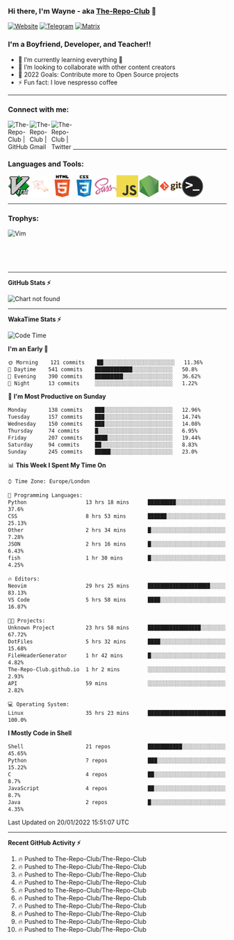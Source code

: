 ### Hi there, I'm Wayne - aka [The-Repo-Club][website] 👋

[![Website](https://img.shields.io/badge/Find%20on-Github-orange.svg?colorA=44475a&colorB=bd93f9&logo=github&style=flat-square)][website]
[![Telegram](https://img.shields.io/badge/Chat%20on-Telegram-orange.svg?colorA=44475a&colorB=bd93f9&logo=telegram&style=flat-square)][telegram]
[![Matrix](https://img.shields.io/badge/Chat%20on-Matrix-orange.svg?colorA=44475a&colorB=bd93f9&logo=matrix&style=flat-square)][matrix]

### I'm a Boyfriend, Developer, and Teacher!!

- 🌱 I’m currently learning everything 🤣
- 👯 I’m looking to collaborate with other content creators
- 🥅 2022 Goals: Contribute more to Open Source projects
- ⚡ Fun fact: I love nespresso coffee

---
### Connect with me:

[<img align="left" alt="The-Repo-Club | GitHub" width="50px" src="https://img.icons8.com/nolan/64/github.png" />][website]
[<img align="left" alt="The-Repo-Club | Gmail" width="50px" src="https://img.icons8.com/nolan/64/gmail.png" />][email]
[<img align="left" alt="The-Repo-Club | Twitter" width="50px" src="https://img.icons8.com/nolan/64/telegram-app.png" />][telegram]

[website]: https://github.com/The-Repo-Club/
[email]: mailto:wayne6324@gmail.com
[telegram]: https://t.me/TheRepoClub
[matrix]: https://matrix.to/#/@the-repo-club:kde.org

<br />
<br />
<br />

---
### Languages and Tools:

<img align="left" alt="Vim" width="50px" src="https://raw.githubusercontent.com/github/explore/80688e429a7d4ef2fca1e82350fe8e3517d3494d/topics/vim/vim.png" />
<img align="left" alt="Fish" width="50px" src="https://raw.githubusercontent.com/github/explore/80688e429a7d4ef2fca1e82350fe8e3517d3494d/topics/fish/fish.png" />
<img align="left" alt="HTML5" width="50px" src="https://raw.githubusercontent.com/github/explore/80688e429a7d4ef2fca1e82350fe8e3517d3494d/topics/html/html.png" />
<img align="left" alt="CSS3" width="50px" src="https://raw.githubusercontent.com/github/explore/80688e429a7d4ef2fca1e82350fe8e3517d3494d/topics/css/css.png" />
<img align="left" alt="Sass" width="50px" src="https://raw.githubusercontent.com/github/explore/80688e429a7d4ef2fca1e82350fe8e3517d3494d/topics/sass/sass.png" />
<img align="left" alt="JavaScript" width="50px" src="https://raw.githubusercontent.com/github/explore/80688e429a7d4ef2fca1e82350fe8e3517d3494d/topics/javascript/javascript.png" />
<img align="left" alt="Node.js" width="50px" src="https://raw.githubusercontent.com/github/explore/80688e429a7d4ef2fca1e82350fe8e3517d3494d/topics/nodejs/nodejs.png" />
<img align="left" alt="Git" width="50px" src="https://raw.githubusercontent.com/github/explore/80688e429a7d4ef2fca1e82350fe8e3517d3494d/topics/git/git.png" />
<img align="left" alt="Terminal" width="50px" src="https://raw.githubusercontent.com/github/explore/80688e429a7d4ef2fca1e82350fe8e3517d3494d/topics/terminal/terminal.png" />

<br />
<br />
<br />

---
### Trophys:

<img align="left" alt="Vim" width="1200px" src="https://github-profile-trophy.vercel.app/?username=The-Repo-Club&theme=dracula&margin-w=8&margin-h=8&column=8" />

---

<br />
<br />
<br />
<br />

---
**GitHub Stats ⚡**

![Chart not found](https://github-readme-stats.vercel.app/api?username=The-Repo-Club&theme=tokyonight&show_icons=true&count_private=true&hide_border=true&include_all_commits=true&custom_title=The-Repo-Club%27s+GitHub+Stats)


---
**WakaTime Stats ⚡**

<!--START_SECTION:waka-->
![Code Time](http://img.shields.io/badge/Code%20Time-405%20hrs%2041%20mins-blue)

**I'm an Early 🐤** 

```text
🌞 Morning    121 commits    ██░░░░░░░░░░░░░░░░░░░░░░░   11.36% 
🌆 Daytime    541 commits    ████████████░░░░░░░░░░░░░   50.8% 
🌃 Evening    390 commits    █████████░░░░░░░░░░░░░░░░   36.62% 
🌙 Night      13 commits     ░░░░░░░░░░░░░░░░░░░░░░░░░   1.22%

```
📅 **I'm Most Productive on Sunday** 

```text
Monday       138 commits    ███░░░░░░░░░░░░░░░░░░░░░░   12.96% 
Tuesday      157 commits    ███░░░░░░░░░░░░░░░░░░░░░░   14.74% 
Wednesday    150 commits    ███░░░░░░░░░░░░░░░░░░░░░░   14.08% 
Thursday     74 commits     █░░░░░░░░░░░░░░░░░░░░░░░░   6.95% 
Friday       207 commits    ████░░░░░░░░░░░░░░░░░░░░░   19.44% 
Saturday     94 commits     ██░░░░░░░░░░░░░░░░░░░░░░░   8.83% 
Sunday       245 commits    █████░░░░░░░░░░░░░░░░░░░░   23.0%

```


📊 **This Week I Spent My Time On** 

```text
⌚︎ Time Zone: Europe/London

💬 Programming Languages: 
Python                   13 hrs 18 mins      █████████░░░░░░░░░░░░░░░░   37.6% 
CSS                      8 hrs 53 mins       ██████░░░░░░░░░░░░░░░░░░░   25.13% 
Other                    2 hrs 34 mins       █░░░░░░░░░░░░░░░░░░░░░░░░   7.28% 
JSON                     2 hrs 16 mins       █░░░░░░░░░░░░░░░░░░░░░░░░   6.43% 
fish                     1 hr 30 mins        █░░░░░░░░░░░░░░░░░░░░░░░░   4.25%

🔥 Editors: 
Neovim                   29 hrs 25 mins      ████████████████████░░░░░   83.13% 
VS Code                  5 hrs 58 mins       ████░░░░░░░░░░░░░░░░░░░░░   16.87%

🐱‍💻 Projects: 
Unknown Project          23 hrs 58 mins      █████████████████░░░░░░░░   67.72% 
DotFiles                 5 hrs 32 mins       ████░░░░░░░░░░░░░░░░░░░░░   15.68% 
FileHeaderGenerator      1 hr 42 mins        █░░░░░░░░░░░░░░░░░░░░░░░░   4.82% 
The-Repo-Club.github.io  1 hr 2 mins         ░░░░░░░░░░░░░░░░░░░░░░░░░   2.93% 
API                      59 mins             ░░░░░░░░░░░░░░░░░░░░░░░░░   2.82%

💻 Operating System: 
Linux                    35 hrs 23 mins      █████████████████████████   100.0%

```

**I Mostly Code in Shell** 

```text
Shell                    21 repos            ███████████░░░░░░░░░░░░░░   45.65% 
Python                   7 repos             ███░░░░░░░░░░░░░░░░░░░░░░   15.22% 
C                        4 repos             ██░░░░░░░░░░░░░░░░░░░░░░░   8.7% 
JavaScript               4 repos             ██░░░░░░░░░░░░░░░░░░░░░░░   8.7% 
Java                     2 repos             █░░░░░░░░░░░░░░░░░░░░░░░░   4.35%

```



 Last Updated on 20/01/2022 15:51:07 UTC
<!--END_SECTION:waka-->

---

**Recent GitHub Activity :zap:**

<!--START_SECTION:activity-->
1. 🔥 Pushed to The-Repo-Club/The-Repo-Club
2. 🔥 Pushed to The-Repo-Club/The-Repo-Club
3. 🔥 Pushed to The-Repo-Club/The-Repo-Club
4. 🔥 Pushed to The-Repo-Club/The-Repo-Club
5. 🔥 Pushed to The-Repo-Club/The-Repo-Club
6. 🔥 Pushed to The-Repo-Club/The-Repo-Club
7. 🔥 Pushed to The-Repo-Club/The-Repo-Club
8. 🔥 Pushed to The-Repo-Club/The-Repo-Club
9. 🔥 Pushed to The-Repo-Club/The-Repo-Club
10. 🔥 Pushed to The-Repo-Club/The-Repo-Club
<!--END_SECTION:activity-->